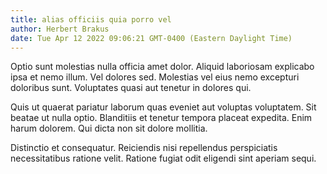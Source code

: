 ```yaml
---
title: alias officiis quia porro vel
author: Herbert Brakus
date: Tue Apr 12 2022 09:06:21 GMT-0400 (Eastern Daylight Time)
---
```

Optio sunt molestias nulla officia amet dolor. Aliquid laboriosam explicabo ipsa et nemo illum. Vel dolores sed. Molestias vel eius nemo excepturi doloribus sunt. Voluptates quasi aut tenetur in dolores qui.

 Quis ut quaerat pariatur laborum quas eveniet aut voluptas voluptatem. Sit beatae ut nulla optio. Blanditiis et tenetur tempora placeat expedita. Enim harum dolorem. Qui dicta non sit dolore mollitia.

 Distinctio et consequatur. Reiciendis nisi repellendus perspiciatis necessitatibus ratione velit. Ratione fugiat odit eligendi sint aperiam sequi.